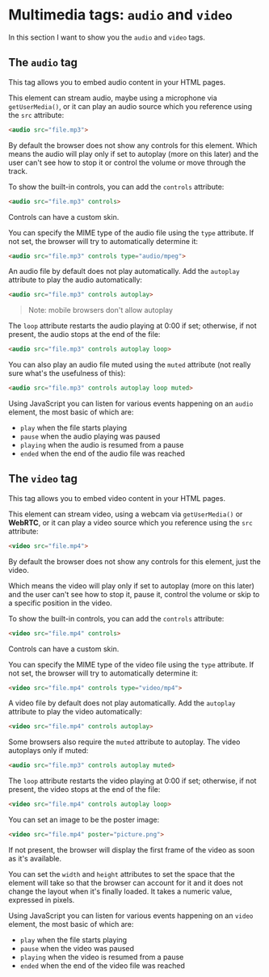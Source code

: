 # Multimedia tags: `audio` and `video`

In this section I want to show you the
`audio` and `video` tags.

## The `audio` tag

This tag allows you to embed audio content in your HTML pages.

This element can stream audio, maybe using a microphone via `getUserMedia()`, or it can play an audio source which you reference using the `src` attribute:

```html
<audio src="file.mp3">
```

By default the browser does not show any controls for this element. Which means the audio will play only if set to autoplay (more on this later) and the user can't see how to stop it or control the volume or move through the track.

To show the built-in controls, you can add the `controls` attribute:

```html
<audio src="file.mp3" controls>
```

Controls can have a custom skin.

You can specify the MIME type of the audio file using the `type` attribute. If not set, the browser will try to automatically determine it:

```html
<audio src="file.mp3" controls type="audio/mpeg">
```

An audio file by default does not play automatically. Add the `autoplay` attribute to play the audio automatically:

```html
<audio src="file.mp3" controls autoplay>
```

> Note: mobile browsers don't allow autoplay

The `loop` attribute restarts the audio playing at 0:00 if set; otherwise, if not present, the audio stops at the end of the file:

```html
<audio src="file.mp3" controls autoplay loop>
```

You can also play an audio file muted using the `muted` attribute (not really sure what's the usefulness of this):

```html
<audio src="file.mp3" controls autoplay loop muted>
```

Using JavaScript you can listen for various events happening on an `audio` element, the most basic of which are:

- `play` when the file starts playing
- `pause` when the audio playing was paused
- `playing` when the audio is resumed from a pause
- `ended`	when the end of the audio file was reached

## The `video` tag

This tag allows you to embed video content in your HTML pages.

This element can stream video, using a webcam via `getUserMedia()` or **WebRTC**, or it can play a video source which you reference using the `src` attribute:

```html
<video src="file.mp4">
```

By default the browser does not show any controls for this element, just the video.

Which means the video will play only if set to autoplay (more on this later) and the user can't see how to stop it, pause it, control the volume or skip to a specific position in the video.

To show the built-in controls, you can add the `controls` attribute:

```html
<video src="file.mp4" controls>
```

Controls can have a custom skin.

You can specify the MIME type of the video file using the `type` attribute. If not set, the browser will try to automatically determine it:

```html
<video src="file.mp4" controls type="video/mp4">
```

A video file by default does not play automatically. Add the `autoplay` attribute to play the video automatically:

```html
<video src="file.mp4" controls autoplay>
```

Some browsers also require the `muted` attribute to autoplay. The video autoplays only if muted:

```html
<audio src="file.mp3" controls autoplay muted>
```

The `loop` attribute restarts the video playing at 0:00 if set; otherwise, if not present, the video stops at the end of the file:

```html
<video src="file.mp4" controls autoplay loop>
```

You can set an image to be the poster image:

```html
<video src="file.mp4" poster="picture.png">
```

If not present, the browser will display the first frame of the video as soon as it's available.

You can set the `width` and `height` attributes to set the space that the element will take so that the browser can account for it and it does not change the layout when it's finally loaded.
It takes a numeric value, expressed in pixels.

Using JavaScript you can listen for various events happening on an `video` element, the most basic of which are:

- `play` when the file starts playing
- `pause` when the video was paused
- `playing` when the video is resumed from a pause
- `ended`	when the end of the video file was reached

